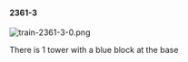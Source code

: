 #### 2361-3
![train-2361-3-0.png](https://github.com/lil-lab/nlvr/raw/master/nlvr/train/images/1/train-2361-3-0.png "train-2361-3-0.png")

There is 1 tower with a blue block at the base